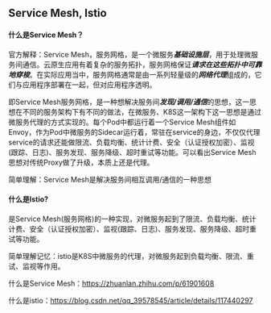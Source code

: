 ## Service Mesh, Istio

#### 什么是Service Mesh？

官方解释：Service Mesh，服务网格，是一个微服务***基础设施层***，用于处理微服务间通信。云原生应用有着复杂的服务拓扑，服务网格保证***请求在这些拓扑中可靠地穿梭***。在实际应用当中，服务网格通常是由一系列轻量级的***网络代理***组成的，它们与应用程序部署在一起，但对应用程序透明。

即Service Mesh服务网格，是一种想解决服务间***发现/调用/通信***的思想，这一思想在不同的服务架构下有不同的做法，在微服务、K8S这一架构下这一思想是通过微服务代理的方式实现的。每个Pod中都运行着一个Service Mesh组件如Envoy，作为Pod中微服务的Sidecar运行着，常驻在service的身边，不仅仅代理service的请求还能做限流、负载均衡、统计计费、安全（认证授权加密）、监视(跟踪、日志)、服务发现、服务降级、超时重试等功能。可以看出Service Mesh思想对传统Proxy做了升级，本质上还是代理。

简单理解：Service Mesh是解决服务间相互调用/通信的一种思想

<h4>什么是Istio?</h4>

是Service Mesh(服务网格)的一种实现，对微服务起到了限流、负载均衡、统计计费、安全（认证授权加密）、监视(跟踪、日志)、服务发现、服务降级、超时重试等功能。

简单理解记忆：istio是K8S中微服务的代理，对微服务起到负载均衡、限流、重试、监视等作用。

什么是Service Mesh：https://zhuanlan.zhihu.com/p/61901608

什么是istio：https://blog.csdn.net/qq_39578545/article/details/117440297



